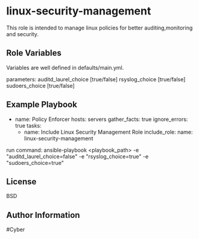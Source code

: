 linux-security-management
=========

This role is intended to manage linux policies for better auditing,monitoring and security.

Role Variables
--------------

Variables are well defined in defaults/main.yml.

parameters:
auditd_laurel_choice [true/false]
rsyslog_choice [true/false]
sudoers_choice [true/false]


Example Playbook
----------------

- name: Policy Enforcer
  hosts: servers
  gather_facts: true
  ignore_errors: true
  tasks:
    - name: Include Linux Security Management Role
      include_role:
        name: linux-security-management

run command: ansible-playbook <playbook_path> -e "auditd_laurel_choice=false" -e "rsyslog_choice=true" -e "sudoers_choice=true"

License
-------

BSD

Author Information
------------------

#Cyber
